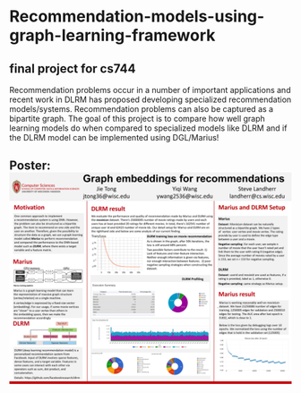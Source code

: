# Recommendation-models-using-graph-learning-framework
## final project for cs744
Recommendation problems occur in a number of important applications and recent work in DLRM has proposed developing specialized recommendation models/systems. Recommendation problems can also be captured as a bipartite graph. The goal of this project is to compare how well graph learning models do when compared to specialized models like DLRM and if the DLRM model can be implemented using DGL/Marius!

## Poster: ![poster](https://github.com/berniewang8177/Recommendation-models-using-graph-learning-framework/blob/main/YiqiWang-recommen.png)
